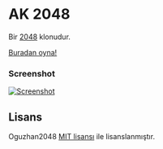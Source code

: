 ﻿# AK 2048
Bir [2048](https://github.com/gabrielecirulli/2048) klonudur.

[Buradan oyna!](http://alican.github.io/oguzhan2048/)

### Screenshot

[![Screenshot](http://i.imgur.com/aNrYl1n.png)](http://i.imgur.com/aNrYl1n.png)

## Lisans
Oguzhan2048 [MIT lisansı](https://github.com/alicanb/oguzhan2048/blob/master/LICENSE) ile lisanslanmıştır.
